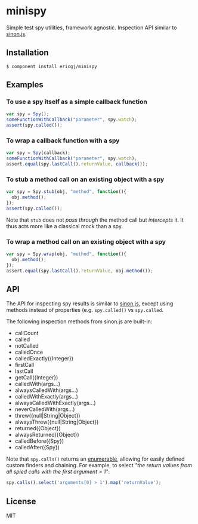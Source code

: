 
# minispy

  Simple test spy utilities, framework agnostic.
  Inspection API similar to [sinon.js][a].

## Installation

    $ component install ericgj/minispy

## Examples

###  To use a spy itself as a simple callback function

  ```javascript
  var spy = Spy();
  someFunctionWithCallback("parameter", spy.watch);
  assert(spy.called());
  ```

###  To wrap a callback function with a spy

  ```javascript
  var spy = Spy(callback);
  someFunctionWithCallback("parameter", spy.watch);
  assert.equal(spy.lastCall().returnValue, callback());
  ```

###  To stub a method call on an existing object with a spy

  ```javascript
  var spy = Spy.stub(obj, "method", function(){
    obj.method();
  });
  assert(spy.called());
  ```

Note that `stub` does not _pass through_ the method call but _intercepts_ it. 
It thus acts more like a classical mock than a spy.


###  To wrap a method call on an existing object with a spy

  ```javascript
  var spy = Spy.wrap(obj, "method", function(){
    obj.method();
  });
  assert.equal(spy.lastCall().returnValue, obj.method());
  ```

## API

The API for inspecting spy results is similar to [sinon.js][a],
except using methods instead of properties (e.g. `spy.called()` vs 
`spy.called`.

The following inspection methods from sinon.js are built-in:

  - callCount
  - called
  - notCalled
  - calledOnce
  - calledExactly({Integer})
  - firstCall
  - lastCall
  - getCall({Integer})
  - calledWith(args...)
  - alwaysCalledWith(args...)
  - calledWithExactly(args...)
  - alwaysCalledWithExactly(args...)
  - neverCalledWith(args...)
  - threw({null|String|Object})
  - alwaysThrew({null|String|Object})
  - returned({Object})
  - alwaysReturned({Object})
  - calledBefore({Spy})
  - calledAfter({Spy})

Note that `spy.calls()` returns an [enumerable][b], allowing for 
easily defined custom finders and chaining. For example, to select 
_"the return values from all spied calls with the first argument > 1"_:

  ```javascript
  spy.calls().select('arguments[0] > 1').map('returnValue');
  ```

## License

  MIT

[a]: http://sinonjs.org/docs/#spies
[b]: https://github.com/component/enumerable

